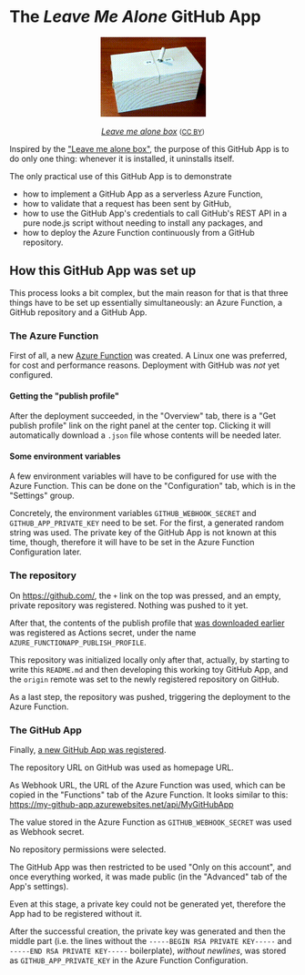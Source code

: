 # The _Leave Me Alone_ GitHub App

<p align="center">
<img alt="Leave me alone box" src="leave-me-alone-box.gif" />
</p>
<p align="center">
<i><a href="https://www.youtube.com/watch?v=CTCPFRIUqFo">Leave me alone box</a></i> <small>(<a href="https://www.youtube.com/t/creative_commons">CC BY</a>)</small>
</p>

Inspired by the ["Leave me alone box"](https://en.wikipedia.org/wiki/Useless_machine), the purpose of this GitHub App is to do only one thing: whenever it is installed, it uninstalls itself.

The only practical use of this GitHub App is to demonstrate
- how to implement a GitHub App as a serverless Azure Function,
- how to validate that a request has been sent by GitHub,
- how to use the GitHub App's credentials to call GitHub's REST API in a pure node.js script without needing to install any packages, and
- how to deploy the Azure Function continuously from a GitHub repository.

## How this GitHub App was set up

This process looks a bit complex, but the main reason for that is that three things have to be set up essentially simultaneously: an Azure Function, a GitHub repository and a GitHub App.

### The Azure Function

First of all, a new [Azure Function](https://portal.azure.com/#blade/HubsExtension/BrowseResourceBlade/resourceType/Microsoft.Web%2Fsites/kind/functionapp) was created. A Linux one was preferred, for cost and performance reasons. Deployment with GitHub was _not_ yet configured.

#### Getting the "publish profile"

After the deployment succeeded, in the "Overview" tab, there is a "Get publish profile" link on the right panel at the center top. Clicking it will automatically download a `.json` file whose contents will be needed later.

#### Some environment variables

A few environment variables will have to be configured for use with the Azure Function. This can be done on the "Configuration" tab, which is in the "Settings" group.

Concretely, the environment variables `GITHUB_WEBHOOK_SECRET` and `GITHUB_APP_PRIVATE_KEY` need to be set. For the first, a generated random string was used. The private key of the GitHub App is not known at this time, though, therefore it will have to be set in the Azure Function Configuration later.

### The repository

On https://github.com/, the `+` link on the top was pressed, and an empty, private repository was registered. Nothing was pushed to it yet.

After that, the contents of the publish profile that [was downloaded earlier](#getting-the-publish-profile) was registered as Actions secret, under the name `AZURE_FUNCTIONAPP_PUBLISH_PROFILE`.

This repository was initialized locally only after that, actually, by starting to write this `README.md` and then developing this working toy GitHub App, and the `origin` remote was set to the newly registered repository on GitHub.

As a last step, the repository was pushed, triggering the deployment to the Azure Function.

### The GitHub App

Finally, [a new GitHub App was registered](https://github.com/settings/apps/new).

The repository URL on GitHub was used as homepage URL.

As Webhook URL, the URL of the Azure Function was used, which can be copied in the "Functions" tab of the Azure Function. It looks similar to this: https://my-github-app.azurewebsites.net/api/MyGitHubApp

The value stored in the Azure Function as `GITHUB_WEBHOOK_SECRET` was used as Webhook secret.

No repository permissions were selected.

The GitHub App was then restricted to be used "Only on this account", and once everything worked, it was made public (in the "Advanced" tab of the App's settings).

Even at this stage, a private key could not be generated yet, therefore the App had to be registered without it.

After the successful creation, the private key was generated and then the middle part (i.e. the lines without the `-----BEGIN RSA PRIVATE KEY-----` and `-----END RSA PRIVATE KEY-----` boilerplate), _without newlines_, was stored as `GITHUB_APP_PRIVATE_KEY` in the Azure Function Configuration.
